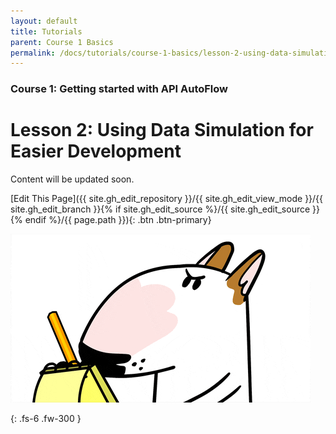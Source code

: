 ```yaml
---
layout: default
title: Tutorials
parent: Course 1 Basics
permalink: /docs/tutorials/course-1-basics/lesson-2-using-data-simulation-for-easier-development
---
```


### Course 1: Getting started with API AutoFlow

# Lesson 2: Using Data Simulation for Easier Development


Content will be updated soon.

[Edit This Page]({{ site.gh_edit_repository }}/{{ site.gh_edit_view_mode }}/{{ site.gh_edit_branch }}{% if site.gh_edit_source %}/{{ site.gh_edit_source }}{% endif %}/{{ page.path }}){: .btn .btn-primary}


![Be the First](/assets/images/blank-page.gif)


{: .fs-6 .fw-300 }